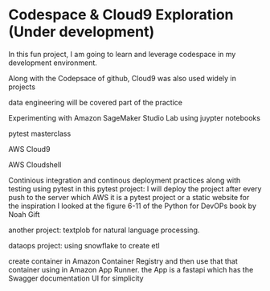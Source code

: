 # Codespace & Cloud9 Exploration (Under development)

In this fun project, I am going to learn and leverage codespace in my development environment.

Along with the Codepsace of github, Cloud9 was also used widely in projects

data engineering will be covered part of the practice

Experimenting with Amazon SageMaker Studio Lab using juypter notebooks

pytest masterclass

AWS Cloud9

AWS Cloudshell

Continious integration and continous deployment practices along with testing using pytest
in this pytest project:
I will deploy the project after every push to the server which AWS
it is a pytest project or a static website
for the inspiration I looked at the figure 6-11 of the Python for DevOPs book by Noah Gift

another project:
textplob for natural language processing.

dataops project:
using snowflake to create etl

create container in Amazon Container Registry and then use that that container using in Amazon
App Runner.
the App is a fastapi which has the Swagger documentation UI for simplicity
